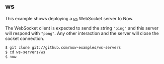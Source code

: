 ws
---

This example shows deploying a [`ws`](https://github.com/websockets/ws) WebSocket
server to Now.

The WebSocket client is expected to send the string `"ping"` and this
server will respond with `"pong"`. Any other interaction and the server
will close the socket connection.

```bash
$ git clone git://github.com/now-examples/ws-servers
$ cd ws-servers/ws
$ now
```
